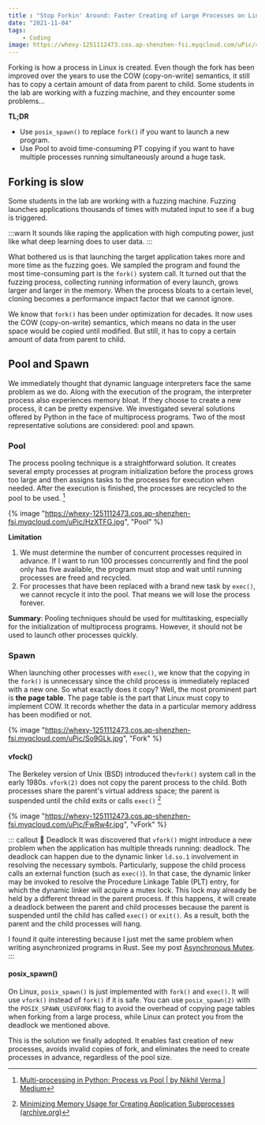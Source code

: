 ```yaml
---
title : "Stop Forkin' Around: Faster Creating of Large Processes on Linux"
date: "2021-11-04"
tags:
	- Coding
image: https://whexy-1251112473.cos.ap-shenzhen-fsi.myqcloud.com/uPic/46ktn0.jpg
---
```


Forking is how a process in Linux is created. Even though the fork has been improved over the years to use the COW (copy-on-write) semantics, it still has to copy a certain amount of data from parent to child. Some students in the lab are working with a fuzzing machine, and they encounter some problems...

<!-- more -->

**TL;DR**

- Use `posix_spawn()` to replace `fork()` if you want to launch a new program.
- Use Pool to avoid time-consuming PT copying if you want to have multiple processes running simultaneously around a huge task.

## Forking is slow

Some students in the lab are working with a fuzzing machine. Fuzzing launches applications thousands of times with mutated input to see if a bug is triggered.

:::warn
It sounds like raping the application with high computing power, just like what deep learning does to user data. 
:::

What bothered us is that launching the target application takes more and more time as the fuzzing goes. We sampled the program and found the most time-consuming part is the `fork()` system call. It turned out that the fuzzing process, collecting running information of every launch, grows larger and larger in the memory. When the process bloats to a certain level, cloning becomes a performance impact factor that we cannot ignore.

We know that `fork()` has been under optimization for decades. It now uses the COW (copy-on-write) semantics, which means no data in the user space would be copied until modified. But still, it has to copy a certain amount of data from parent to child.

## Pool and Spawn

We immediately thought that dynamic language interpreters face the same problem as we do. Along with the execution of the program, the interpreter process also experiences memory bloat. If they choose to create a new process, it can be pretty expensive. We investigated several solutions offered by Python in the face of multiprocess programs. Two of the most representative solutions are considered: pool and spawn.

### Pool

The process pooling technique is a straightforward solution. It creates several empty processes at program initialization before the process grows too large and then assigns tasks to the processes for execution when needed. After the execution is finished, the processes are recycled to the pool to be used. [^1]

{% image "https://whexy-1251112473.cos.ap-shenzhen-fsi.myqcloud.com/uPic/HzXTFG.jpg", "Pool" %}

**Limitation**

1. We must determine the number of concurrent processes required in advance. If I want to run 100 processes concurrently and find the pool only has five available, the program must stop and wait until running processes are freed and recycled.
2. For processes that have been replaced with a brand new task by `exec()`, we cannot recycle it into the pool. That means we will lose the process forever.

**Summary**: Pooling techniques should be used for multitasking, especially for the initialization of multiprocess programs. However, it should not be used to launch other processes quickly.

### Spawn

When launching other processes with `exec()`, we know that the copying in the `fork()` is unnecessary since the child process is immediately replaced with a new one. So what exactly does it copy? Well, the most prominent part is **the page table**. The page table is the part that Linux must copy to implement COW. It records whether the data in a particular memory address has been modified or not.

{% image "https://whexy-1251112473.cos.ap-shenzhen-fsi.myqcloud.com/uPic/So9GLk.jpg", "Fork" %}

#### vfock()

The Berkeley version of Unix (BSD) introduced the`vfork()` system call in the early 1980s. `vfork(2)` does not copy the parent process to the child. Both processes share the parent's virtual address space; the parent is suspended until the child exits or calls `exec()` [^2]

{% image "https://whexy-1251112473.cos.ap-shenzhen-fsi.myqcloud.com/uPic/FwRw4r.jpg", "vFork" %}

::: callout 🤔 Deadlock
It was discovered that `vfork()` might introduce a new problem when the application has multiple threads running: deadlock. The deadlock can happen due to the dynamic linker `ld.so.1` involvement in resolving the necessary symbols.  Particularly, suppose the child process calls an external function (such as `exec()`). In that case, the dynamic linker may be invoked to resolve the Procedure Linkage Table (PLT) entry, for which the dynamic linker will acquire a mutex lock. This lock may already be held by a different thread in the parent process. If this happens, it will create a deadlock between the parent and child processes because the parent is suspended until the child has called `exec()` or `exit()`. As a result, both the parent and the child processes will hang.

I found it quite interesting because I just met the same problem when writing asynchronized programs in Rust. See my post [Asynchronous Mutex](http://whexy.com/posts/asynchronous/).
:::

#### posix_spawn()

On Linux, `posix_spawn()` is just implemented with `fork()` and `exec()`. It will use `vfork()` instead of `fork()` if it is safe. You can use `posix_spawn(2)` with the `POSIX_SPAWN_USEVFORK` flag to avoid the overhead of copying page tables when forking from a large process, while Linux can protect you from the deadlock we mentioned above. 

This is the solution we finally adopted. It enables fast creation of new processes, avoids invalid copies of fork, and eliminates the need to create processes in advance, regardless of the pool size.



[^1]:[Multi-processing in Python; Process vs Pool | by Nikhil Verma | Medium](https://lih-verma.medium.com/multi-processing-in-python-process-vs-pool-5caf0f67eb2b)

[^2]: [Minimizing Memory Usage for Creating Application Subprocesses (archive.org)](https://web.archive.org/web/20190922113430/https://www.oracle.com/technetwork/server-storage/solaris10/subprocess-136439.html)


